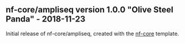 
## nf-core/ampliseq version 1.0.0 "Olive Steel Panda" - 2018-11-23
Initial release of nf-core/ampliseq, created with the [nf-core](http://nf-co.re/) template.
